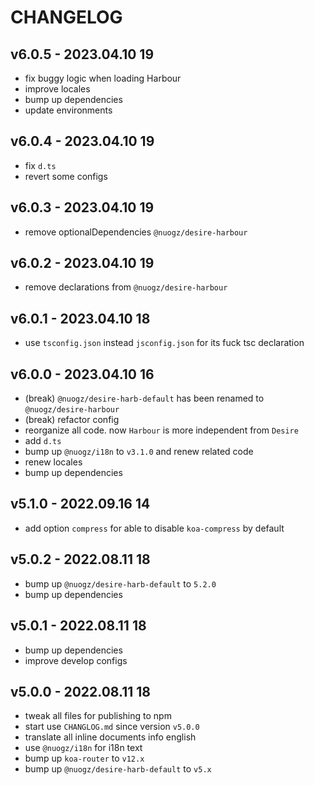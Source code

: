 # CHANGELOG

## v6.0.5 - 2023.04.10 19
* fix buggy logic when loading Harbour
* improve locales
* bump up dependencies
* update environments


## v6.0.4 - 2023.04.10 19
* fix `d.ts`
* revert some configs


## v6.0.3 - 2023.04.10 19
* remove optionalDependencies `@nuogz/desire-harbour`


## v6.0.2 - 2023.04.10 19
* remove declarations from `@nuogz/desire-harbour`


## v6.0.1 - 2023.04.10 18
* use `tsconfig.json` instead `jsconfig.json` for its fuck tsc declaration


## v6.0.0 - 2023.04.10 16
* (break) `@nuogz/desire-harb-default` has been renamed to `@nuogz/desire-harbour`
* (break) refactor config
* reorganize all code. now `Harbour` is more independent from `Desire`
* add `d.ts`
* bump up `@nuogz/i18n` to `v3.1.0` and renew related code
* renew locales
* bump up dependencies


## v5.1.0 - 2022.09.16 14
* add option `compress` for able to disable `koa-compress` by default


## v5.0.2 - 2022.08.11 18
* bump up `@nuogz/desire-harb-default` to `5.2.0`
* bump up dependencies


## v5.0.1 - 2022.08.11 18
* bump up dependencies
* improve develop configs


## v5.0.0 - 2022.08.11 18
* tweak all files for publishing to npm
* start use `CHANGLOG.md` since version `v5.0.0`
* translate all inline documents info english
* use `@nuogz/i18n` for i18n text
* bump up `koa-router` to `v12.x`
* bump up `@nuogz/desire-harb-default` to `v5.x`
